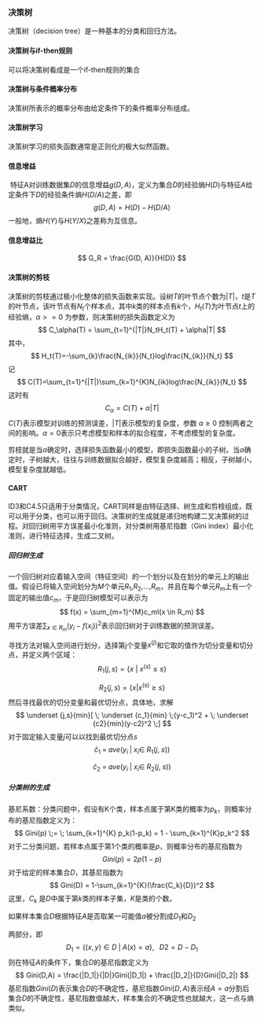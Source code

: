 ### 决策树

  决策树（decision tree）是一种基本的分类和回归方法。

#### 决策树与if-then规则

  可以将决策树看成是一个if-then规则的集合

#### 决策树与条件概率分布

  决策树所表示的概率分布由给定条件下的条件概率分布组成。

#### 决策树学习

  决策树学习的损失函数通常是正则化的极大似然函数。

#### 信息增益

​    特征A对训练数据集$D$的信息增益$g(D, A)$，定义为集合$D$的经验熵$H(D)$与特征$A$给定条件下$D$的经验条件熵$H(D/A)$之差，即
$$
g(D,A) = H(D) - H(D/A)
$$
 一般地，熵$H(Y)$与$H(Y/X)$之差称为互信息。

#### 信息增益比

$$
G_R = \frac{G(D, A)}{H(D)}
$$

#### 决策树的剪枝

  决策树的剪枝通过极小化整体的损失函数来实现。设树$T$的叶节点个数为$|T|$，$t$是$T$的叶节点，该叶节点有$N_t$个样本点，其中$k$类的样本点有$k$个，$H_t(T)$为叶节点$t$上的经验熵，$\alpha>=0$ 为参数，则决策树的损失函数定义为
$$
C_\alpha(T) = \sum_{t=1}^{|T|}N_tH_t(T) + \alpha|T|
$$
其中，
$$
H_t(T)=-\sum_{k}\frac{N_{ik}}{N_t}log\frac{N_{ik}}{N_t}
$$
记
$$
C(T)=\sum_{t=1}^{|T|}\sum_{k=1}^{K}N_{ik}log\frac{N_{ik}}{N_t}
$$
这时有
$$
C_\alpha=C(T) + \alpha|T|
$$
$C(T)$表示模型对训练的预测误差，$|T|$表示模型的复杂度，参数 $\alpha \geq 0$ 控制两者之间的影响。$\alpha=0$表示只考虑模型和样本的拟合程度，不考虑模型的复杂度。

  剪枝就是当$\alpha$确定时，选择损失函数最小的模型，即损失函数最小的子树。当$\alpha$确定时，子树越大，往往与训练数据拟合越好，模型复杂度越高；相反，子树越小，模型复杂度就越低。

#### CART

  ID3和C4.5只适用于分类情况，CART同样是由特征选择、树生成和剪枝组成，既可以用于分类，也可以用于回归。决策树的生成就是递归地构建二叉决策树的过程。对回归树用平方误差最小化准则，对分类树用基尼指数（Gini index）最小化准则，进行特征选择，生成二叉树。

##### 回归树生成

  一个回归树对应着输入空间（特征空间）的一个划分以及在划分的单元上的输出值。假设已将输入空间划分为$M$个单元$R_1$,$R_2$,...,$R_m$，并且在每个单元$R_m$上有一个固定的输出值$c_m$，于是回归树模型可以表示为
$$
f(x) = \sum_{m=1}^{M}c_mI(x \in R_m)
$$
  用平方误差$\sum_{x \in R_m}(y_i - f(x_i))^2$表示回归树对于训练数据的预测误差。

  寻找方法对输入空间进行划分，选择第j个变量$x^{(j)}$和它取的值作为切分变量和切分点，并定义两个区域：
$$
R_1(j,s)=\{x\ | \ x^{(s)} \leq s \}
$$

$$
R_2(j,s)=\{x|x^{(s)} \geq s\}
$$
然后寻找最优的切分变量和最优切分点，具体地，求解
$$
\underset {j,s}{min}[ \; \underset {c_1}{min} \;(y-c_1)^2 + \; \underset {c2}{min}(y-c2)^2 \;]
$$
对于固定输入变量$j$可以以找到最优切分点$s$
$$
\hat c_1 \; = \; ave(y_i\;|\;x_i \in \; R_1(j,\;s))
$$

$$
\hat c_2 \; = \; ave(y_i\;|\;x_i \in \; R_2(j,\;s))
$$

##### 分类树的生成

  基尼系数：分类问题中，假设有K个类，样本点属于第K类的概率为$p_k$，则概率分布的基尼指数定义为：
$$
Gini(p) \;= \; \sum_{k=1}^{K} p_k(1-p_k) = 1 - \sum_{k=1}^{K}p_k^2
$$
  对于二分类问题，若样本点属于第1个类的概率是$p$，则概率分布的基尼指数为
$$
Gini(p)=2p(1-p)
$$
  对于给定的样本集合$D$，其基尼指数为
$$
Gini(D) = 1-\sum_{k=1}^{K}(\frac{C_k}{D})^2
$$
  这里，$C_k$ 是$D$中属于第$k$类的样本子集，$K$是类的个数。

  如果样本集合$D$根据特征$A$是否取某一可能值$a$被分割成$D_1$和$D_2$

两部分，即
$$
D_1 = \{(x, y) \in D \;| \; A(x) = a\},\; \; \; D2=D -D_1
$$
  则在特征$A$的条件下，集合$D$的基尼指数定义为
$$
Gini(D,A) = \frac{|D_1|}{|D|}Gini(|D_1|) + \frac{|D_2|}{D}Gini(|D_2|)
$$
  基尼指数$Gini(D)$表示集合$D$的不确定性，基尼指数$Gini(D,A)$表示经$A=a$分割后集合$D$的不确定性，基尼指数值越大，样本集合的不确定性也就越大，这一点与熵类似。
